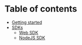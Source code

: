 # Table of contents

* [Getting started](README.md)
* [SDKs](sdks/README.md)
  * [Web SDK](sdks/web-sdk.md)
  * [NodeJS SDK](sdks/node-js-sdk.md)

